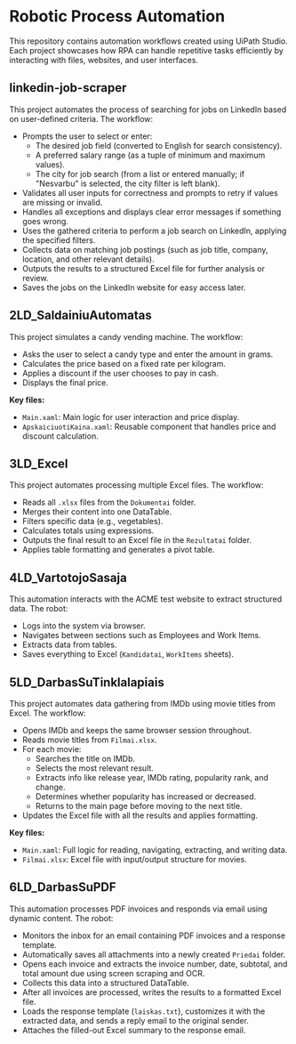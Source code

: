# Robotic Process Automation

This repository contains automation workflows created using UiPath Studio. Each project showcases how RPA can handle repetitive tasks efficiently by interacting with files, websites, and user interfaces.

## linkedin-job-scraper

This project automates the process of searching for jobs on LinkedIn based on user-defined criteria. The workflow:
- Prompts the user to select or enter:
  - The desired job field (converted to English for search consistency).
  - A preferred salary range (as a tuple of minimum and maximum values).
  - The city for job search (from a list or entered manually; if "Nesvarbu" is selected, the city filter is left blank).
- Validates all user inputs for correctness and prompts to retry if values are missing or invalid.
- Handles all exceptions and displays clear error messages if something goes wrong.
- Uses the gathered criteria to perform a job search on LinkedIn, applying the specified filters.
- Collects data on matching job postings (such as job title, company, location, and other relevant details).
- Outputs the results to a structured Excel file for further analysis or review.
- Saves the jobs on the LinkedIn website for easy access later.

## 2LD_SaldainiuAutomatas

This project simulates a candy vending machine. The workflow:
- Asks the user to select a candy type and enter the amount in grams.
- Calculates the price based on a fixed rate per kilogram.
- Applies a discount if the user chooses to pay in cash.
- Displays the final price.

**Key files:**
- `Main.xaml`: Main logic for user interaction and price display.
- `ApskaiciuotiKaina.xaml`: Reusable component that handles price and discount calculation.

## 3LD_Excel

This project automates processing multiple Excel files. The workflow:
- Reads all `.xlsx` files from the `Dokumentai` folder.
- Merges their content into one DataTable.
- Filters specific data (e.g., vegetables).
- Calculates totals using expressions.
- Outputs the final result to an Excel file in the `Rezultatai` folder.
- Applies table formatting and generates a pivot table.

## 4LD_VartotojoSasaja

This automation interacts with the ACME test website to extract structured data. The robot:
- Logs into the system via browser.
- Navigates between sections such as Employees and Work Items.
- Extracts data from tables.
- Saves everything to Excel (`Kandidatai`, `WorkItems` sheets).

## 5LD_DarbasSuTinklalapiais

This project automates data gathering from IMDb using movie titles from Excel. The workflow:
- Opens IMDb and keeps the same browser session throughout.
- Reads movie titles from `Filmai.xlsx`.
- For each movie:
  - Searches the title on IMDb.
  - Selects the most relevant result.
  - Extracts info like release year, IMDb rating, popularity rank, and change.
  - Determines whether popularity has increased or decreased.
  - Returns to the main page before moving to the next title.
- Updates the Excel file with all the results and applies formatting.

**Key files:**
- `Main.xaml`: Full logic for reading, navigating, extracting, and writing data.
- `Filmai.xlsx`: Excel file with input/output structure for movies.

## 6LD_DarbasSuPDF

This automation processes PDF invoices and responds via email using dynamic content. The robot:
- Monitors the inbox for an email containing PDF invoices and a response template.
- Automatically saves all attachments into a newly created `Priedai` folder.
- Opens each invoice and extracts the invoice number, date, subtotal, and total amount due using screen scraping and OCR.
- Collects this data into a structured DataTable.
- After all invoices are processed, writes the results to a formatted Excel file.
- Loads the response template (`laiskas.txt`), customizes it with the extracted data, and sends a reply email to the original sender.
- Attaches the filled-out Excel summary to the response email.

